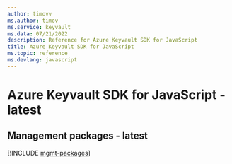 ```yaml
---
author: timovv
ms.author: timov
ms.service: keyvault
ms.data: 07/21/2022
description: Reference for Azure Keyvault SDK for JavaScript
title: Azure Keyvault SDK for JavaScript
ms.topic: reference
ms.devlang: javascript
---
```

# Azure Keyvault SDK for JavaScript - latest

## Management packages - latest
[!INCLUDE [mgmt-packages](keyvault-mgmt-index.md)]